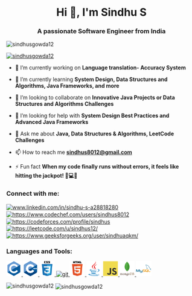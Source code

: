 <h1 align="center">Hi 👋, I'm Sindhu S</h1>
<h3 align="center">A passionate Software Engineer from India</h3>

<p align="left"> <img src="https://komarev.com/ghpvc/?username=sindhusgowda12&label=Profile%20views&color=0e75b6&style=flat" alt="sindhusgowda12" /> </p>

<p align="left"> <a href="https://github.com/ryo-ma/github-profile-trophy"><img src="https://github-profile-trophy.vercel.app/?username=sindhusgowda12" alt="sindhusgowda12" /></a> </p>

- 🔭 I’m currently working on **Language translation- Accuracy System**

- 🌱 I’m currently learning **System Design, Data Structures and Algorithms, Java Frameworks, and more**

- 👯 I’m looking to collaborate on **Innovative Java Projects or Data Structures and Algorithms Challenges**

- 🤝 I’m looking for help with **System Design Best Practices and Advanced Java Frameworks**

- 💬 Ask me about **Java, Data Structures & Algorithms, LeetCode Challenges**

- 📫 How to reach me **sindhus8012@gmail.com**

- ⚡ Fun fact **When my code finally runs without errors, it feels like hitting the jackpot! 🎉💻✨**

<h3 align="left">Connect with me:</h3>
<p align="left">
<a href="https://linkedin.com/in/www.linkedin.com/in/sindhu-s-a28818280" target="blank"><img align="center" src="https://raw.githubusercontent.com/rahuldkjain/github-profile-readme-generator/master/src/images/icons/Social/linked-in-alt.svg" alt="www.linkedin.com/in/sindhu-s-a28818280" height="30" width="40" /></a>
<a href="https://www.codechef.com/users/https://www.codechef.com/users/sindhus8012" target="blank"><img align="center" src="https://cdn.jsdelivr.net/npm/simple-icons@3.1.0/icons/codechef.svg" alt="https://www.codechef.com/users/sindhus8012" height="30" width="40" /></a>
<a href="https://codeforces.com/profile/https://codeforces.com/profile/sindhus" target="blank"><img align="center" src="https://raw.githubusercontent.com/rahuldkjain/github-profile-readme-generator/master/src/images/icons/Social/codeforces.svg" alt="https://codeforces.com/profile/sindhus" height="30" width="40" /></a>
<a href="https://www.leetcode.com/https://leetcode.com/u/sindhus12/" target="blank"><img align="center" src="https://raw.githubusercontent.com/rahuldkjain/github-profile-readme-generator/master/src/images/icons/Social/leet-code.svg" alt="https://leetcode.com/u/sindhus12/" height="30" width="40" /></a>
<a href="https://auth.geeksforgeeks.org/user/https://www.geeksforgeeks.org/user/sindhuaqkm/" target="blank"><img align="center" src="https://raw.githubusercontent.com/rahuldkjain/github-profile-readme-generator/master/src/images/icons/Social/geeks-for-geeks.svg" alt="https://www.geeksforgeeks.org/user/sindhuaqkm/" height="30" width="40" /></a>
</p>

<h3 align="left">Languages and Tools:</h3>
<p align="left"> <a href="https://www.cprogramming.com/" target="_blank" rel="noreferrer"> <img src="https://raw.githubusercontent.com/devicons/devicon/master/icons/c/c-original.svg" alt="c" width="40" height="40"/> </a> <a href="https://www.w3schools.com/cpp/" target="_blank" rel="noreferrer"> <img src="https://raw.githubusercontent.com/devicons/devicon/master/icons/cplusplus/cplusplus-original.svg" alt="cplusplus" width="40" height="40"/> </a> <a href="https://www.w3schools.com/css/" target="_blank" rel="noreferrer"> <img src="https://raw.githubusercontent.com/devicons/devicon/master/icons/css3/css3-original-wordmark.svg" alt="css3" width="40" height="40"/> </a> <a href="https://git-scm.com/" target="_blank" rel="noreferrer"> <img src="https://www.vectorlogo.zone/logos/git-scm/git-scm-icon.svg" alt="git" width="40" height="40"/> </a> <a href="https://www.w3.org/html/" target="_blank" rel="noreferrer"> <img src="https://raw.githubusercontent.com/devicons/devicon/master/icons/html5/html5-original-wordmark.svg" alt="html5" width="40" height="40"/> </a> <a href="https://www.java.com" target="_blank" rel="noreferrer"> <img src="https://raw.githubusercontent.com/devicons/devicon/master/icons/java/java-original.svg" alt="java" width="40" height="40"/> </a> <a href="https://developer.mozilla.org/en-US/docs/Web/JavaScript" target="_blank" rel="noreferrer"> <img src="https://raw.githubusercontent.com/devicons/devicon/master/icons/javascript/javascript-original.svg" alt="javascript" width="40" height="40"/> </a> <a href="https://www.mongodb.com/" target="_blank" rel="noreferrer"> <img src="https://raw.githubusercontent.com/devicons/devicon/master/icons/mongodb/mongodb-original-wordmark.svg" alt="mongodb" width="40" height="40"/> </a> <a href="https://www.mysql.com/" target="_blank" rel="noreferrer"> <img src="https://raw.githubusercontent.com/devicons/devicon/master/icons/mysql/mysql-original-wordmark.svg" alt="mysql" width="40" height="40"/> </a> </p>

<p><img align="left" src="https://github-readme-stats.vercel.app/api/top-langs?username=sindhusgowda12&show_icons=true&locale=en&layout=compact" alt="sindhusgowda12" /></p>

<p>&nbsp;<img align="center" src="https://github-readme-stats.vercel.app/api?username=sindhusgowda12&show_icons=true&locale=en" alt="sindhusgowda12" /></p>
